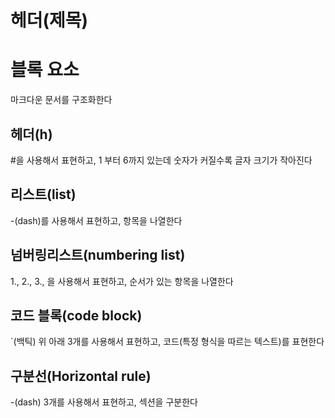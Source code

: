 # 헤더(제목)

# 블록 요소
마크다운 문서를 구조화한다

## 헤더(h)
#을 사용해서 표현하고, 1 부터 6까지 있는데 숫자가 커질수록 글자 크기가 작아진다

## 리스트(list)
-(dash)를 사용해서 표현하고, 항목을 나열한다

## 넘버링리스트(numbering list)
1., 2., 3., 을 사용해서 표현하고, 순서가 있는 항목을 나열한다

## 코드 블록(code block)
`(백틱) 위 아래 3개를 사용해서 표현하고, 코드(특정 형식을 따르는 텍스트)를 표현한다

## 구분선(Horizontal rule) 
-(dash) 3개를 사용해서 표현하고, 섹션을 구분한다